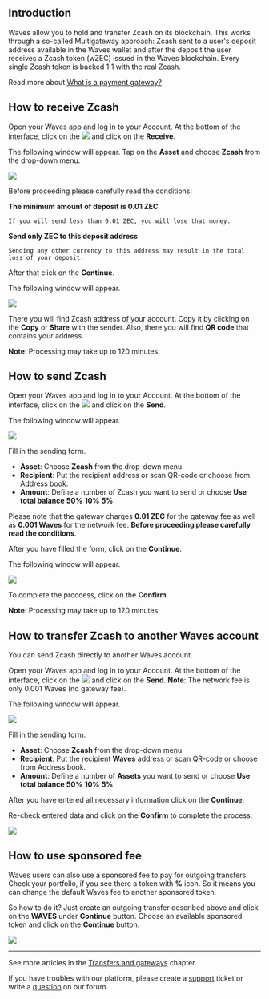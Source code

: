 ## Introduction

Waves allow you to hold and transfer Zcash on its blockchain. This works through a so-called Multigateway approach: Zcash sent to a user's deposit address available in the Waves wallet and after the deposit the user receives a Zcash token \(wZEC\) issued in the Waves blockchain. Every single Zcash token is backed 1:1 with the real Zcash.

Read more about [What is a payment gateway?](/waves-client/frequently-asked-questions-faq/transfers-and-gateways/payment-gateway.md)

## How to receive Zcash

Open your Waves app and log in to your Account.
At the bottom of the interface, click on the ![](/waves-client/mobile-apps/_assets/waves_transfers_ios_01.png) and click on the **Receive**.

The following window will appear. Tap on the **Asset** and choose **Zcash** from the drop-down menu.

![](/waves-client/mobile-apps/_assets/zcash_transfers_01.png)

Before proceeding please carefully read the conditions:

**The minimum amount of deposit is 0.01 ZEC**
```
If you will send less than 0.01 ZEC, you will lose that money.
```
**Send only ZEC to this deposit address**
```
Sending any other currency to this address may result in the total loss of your deposit.
```

After that click on the **Continue**.

The following window will appear.

![](/waves-client/mobile-apps/_assets/zcash_transfers_02.png)

There you will find Zcash address of your account. Copy it by clicking on the **Copy** or **Share** with the sender. Also, there you will find **QR code** that contains your address.

**Note**: Processing may take up to 120 minutes.

## How to send Zcash

Open your Waves app and log in to your Account.
At the bottom of the interface, click on the ![](/waves-client/mobile-apps/_assets/waves_transfers_ios_01.png) and click on the **Send**.

The following window will appear.

![](/waves-client/mobile-apps/_assets/zcash_transfers_03.png)

Fill in the sending form.

* **Asset**: Choose **Zcash** from the drop-down menu.
* **Recipient**: Put the recipient address or scan QR-code or choose from Address book.
* **Amount**: Define a number of Zcash you want to send or choose **Use total balance** **50%** **10%** **5%**

Please note that the gateway charges **0.01 ZEC** for the gateway fee as well as **0.001 Waves** for the network fee.
**Before proceeding please carefully read the conditions**.

After you have filled the form, click on the **Continue**.

The following window will appear.

![](/waves-client/mobile-apps/_assets/zcash_transfers_04.png)

To complete the proccess, click on the **Confirm**.

**Note**: Processing may take up to 120 minutes.

## How to transfer Zcash to another Waves account

You can send Zcash directly to another Waves account.

Open your Waves app and log in to your Account.
At the bottom of the interface, click on the ![](/waves-client/mobile-apps/_assets/waves_transfers_ios_01.png) and click on the **Send**.
**Note**: The network fee is only 0.001 Waves \(no gateway fee\).

The following window will appear.

![](/waves-client/mobile-apps/_assets/zcash_transfers_05.png)

Fill in the sending form.

* **Asset**: Choose **Zcash** from the drop-down menu.
* **Recipient**: Put the recipient **Waves** address or scan QR-code or choose from Address book.
* **Amount**: Define a number of **Assets** you want to send or choose **Use total balance** **50%** **10%** **5%**

After you have entered all necessary information click on the **Continue**.

Re-check entered data and click on the **Confirm** to complete the process.

![](/waves-client/mobile-apps/_assets/zcash_transfers_06.png)

## How to use sponsored fee

Waves users can also use a sponsored fee to pay for outgoing transfers. Check your portfolio, if you see there a token with **%** icon. So it means you can change the default Waves fee to another sponsored token.

So how to do it? Just create an outgoing transfer described above and click on the **WAVES** under **Continue** button.
Choose an available sponsored token and click on the **Continue** button.

![](/waves-client/mobile-apps/_assets/transaction_fee.png)

___



See more articles in the [Transfers and gateways](/waves-client/mobile-apps/android/wallet-management.md) chapter.

If you have troubles with our platform, please create a [support](https://support.wavesplatform.com/) ticket or write a [question](https://forum.wavesplatform.com/) on our forum.
